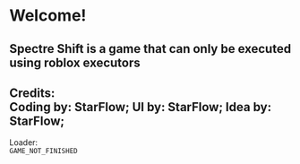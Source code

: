 # Welcome!
Spectre Shift is a game that can only be executed using roblox executors
---
Credits:  
Coding by: StarFlow;
UI by: StarFlow;
Idea by: StarFlow;
---
Loader:  
```GAME_NOT_FINISHED```
